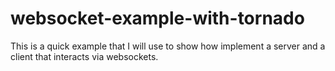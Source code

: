 websocket-example-with-tornado
==============================

This is a quick example that I will use to show how implement a server and a client that interacts via websockets.
